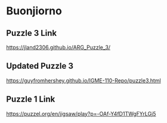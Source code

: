 # Buonjiorno

## Puzzle 3 Link
https://jland2306.github.io/ARG_Puzzle_3/ 

## Updated Puzzle 3
https://guyfromhershey.github.io/IGME-110-Repo/puzzle3.html

## Puzzle 1 Link
https://puzzel.org/en/jigsaw/play?p=-OAf-Y4fD1TWgFYrLGj5
